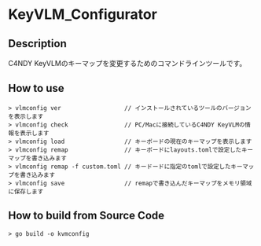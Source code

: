 # KeyVLM_Configurator

## Description
C4NDY KeyVLMのキーマップを変更するためのコマンドラインツールです。

## How to use
```
> vlmconfig ver                  // インストールされているツールのバージョンを表示します
> vlmconfig check                // PC/Macに接続しているC4NDY KeyVLMの情報を表示します
> vlmconfig load                 // キーボードの現在のキーマップを表示します
> vlmconfig remap                // キーボードにlayouts.tomlで設定したキーマップを書き込みます
> vlmconfig remap -f custom.toml // キードードに指定のtomlで設定したキーマップを書き込みます
> vlmconfig save                 // remapで書き込んだキーマップをメモリ領域に保存します
```

## How to build from Source Code
```
> go build -o kvmconfig
```

